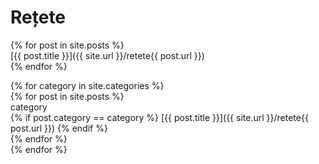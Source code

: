 # Rețete 
{% for post in site.posts %}  
  [{{ post.title }}]({{ site.url }}/retete{{ post.url }})  
{% endfor %}  

{% for category in site.categories %}  
    {% for post in site.posts %}  
    category  
      {% if post.category == category %}
        [{{ post.title }}]({{ site.url }}/retete{{ post.url }})
      {% endif %}  
    {% endfor %}  
{% endfor %}  
